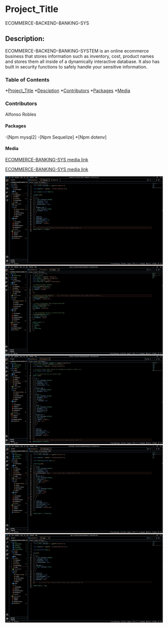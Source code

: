# Project_Title
ECOMMERCE-BACKEND-BANKING-SYS

## Description:
ECOMMERCE-BACKEND-BANKING-SYSTEM  is an online ecommerce business that stores information such as inventory, cost, product names and stores them all inside of a dynamically interactive database. It also has built in security functions to safely handle your sensitive information. 

### Table of Contents
*[Project_Title](#project_title)
*[Desciption](#description)
*[Contributors](#contributors)
*[Packages](#packages)
*[Media](#media)
### Contributors
Alfonso Robles

#### Packages
-[Npm mysql2]
-[Npm Sequelize]
*[Npm dotenv]
#### Media
[ECOMMERCE-BANKING-SYS media link](https://watch.screencastify.com/v/eHq8xBUBps21mRlkNxPB)

[ECOMMERCE-BANKING-SYS media link]()

![Category.js image](./Assets/CategoryJS.jpg)
![index.js image](./Assets/indexJS.jpg)
![product.js image](./Assets/productJS.jpg)
![productTag.js image](./Assets/productTagJS.jpg)
![tag.js image](./Assets/tagJS.jpg)


